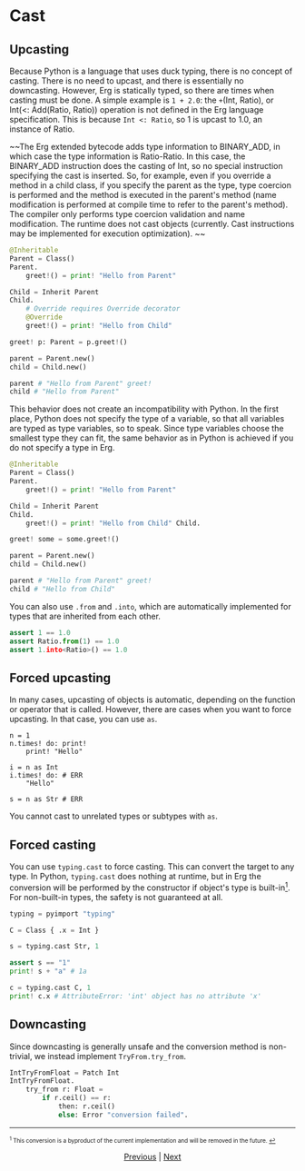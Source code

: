 # Cast

## Upcasting

Because Python is a language that uses duck typing, there is no concept of casting. There is no need to upcast, and there is essentially no downcasting.
However, Erg is statically typed, so there are times when casting must be done.
A simple example is `1 + 2.0`: the `+`(Int, Ratio), or Int(<: Add(Ratio, Ratio)) operation is not defined in the Erg language specification. This is because `Int <: Ratio`, so 1 is upcast to 1.0, an instance of Ratio.

~~The Erg extended bytecode adds type information to BINARY_ADD, in which case the type information is Ratio-Ratio. In this case, the BINARY_ADD instruction does the casting of Int, so no special instruction specifying the cast is inserted. So, for example, even if you override a method in a child class, if you specify the parent as the type, type coercion is performed and the method is executed in the parent's method (name modification is performed at compile time to refer to the parent's method). The compiler only performs type coercion validation and name modification. The runtime does not cast objects (currently. Cast instructions may be implemented for execution optimization). ~~

```python
@Inheritable
Parent = Class()
Parent.
    greet!() = print! "Hello from Parent"

Child = Inherit Parent
Child.
    # Override requires Override decorator
    @Override
    greet!() = print! "Hello from Child"

greet! p: Parent = p.greet!()

parent = Parent.new()
child = Child.new()

parent # "Hello from Parent" greet!
child # "Hello from Parent"
```

This behavior does not create an incompatibility with Python. In the first place, Python does not specify the type of a variable, so that all variables are typed as type variables, so to speak. Since type variables choose the smallest type they can fit, the same behavior as in Python is achieved if you do not specify a type in Erg.

```python
@Inheritable
Parent = Class()
Parent.
    greet!() = print! "Hello from Parent"

Child = Inherit Parent
Child.
    greet!() = print! "Hello from Child" Child.

greet! some = some.greet!()

parent = Parent.new()
child = Child.new()

parent # "Hello from Parent" greet!
child # "Hello from Child"
```

You can also use `.from` and `.into`, which are automatically implemented for types that are inherited from each other.

```python
assert 1 == 1.0
assert Ratio.from(1) == 1.0
assert 1.into<Ratio>() == 1.0
```

## Forced upcasting

In many cases, upcasting of objects is automatic, depending on the function or operator that is called.
However, there are cases when you want to force upcasting. In that case, you can use `as`.

```python,compile_fail
n = 1
n.times! do: print!
    print! "Hello"

i = n as Int
i.times! do: # ERR
    "Hello"

s = n as Str # ERR
```

You cannot cast to unrelated types or subtypes with ``as``.

## Forced casting

You can use `typing.cast` to force casting. This can convert the target to any type.
In Python, `typing.cast` does nothing at runtime, but in Erg the conversion will be performed by the constructor if object's type is built-in[<sup id="f1">1</sup>](#1).
For non-built-in types, the safety is not guaranteed at all.

```python
typing = pyimport "typing"

C = Class { .x = Int }

s = typing.cast Str, 1

assert s == "1"
print! s + "a" # 1a

c = typing.cast C, 1
print! c.x # AttributeError: 'int' object has no attribute 'x'
```

## Downcasting

Since downcasting is generally unsafe and the conversion method is non-trivial, we instead implement ``TryFrom.try_from``.

```python
IntTryFromFloat = Patch Int
IntTryFromFloat.
    try_from r: Float =
        if r.ceil() == r:
            then: r.ceil()
            else: Error "conversion failed".
```

---

<span id="1" style="font-size:x-small"><sup>1</sup> This conversion is a byproduct of the current implementation and will be removed in the future. [↩](#f1) </span>

<p align='center'>
    <a href='./16_subtyping.md'>Previous</a> | <a href='./18_mut.md'>Next</a>
</p>
